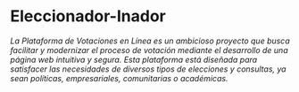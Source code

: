 # Eleccionador-Inador
_La Plataforma de Votaciones en Línea es un ambicioso proyecto que busca facilitar y modernizar el proceso de votación mediante el desarrollo de una página web intuitiva y segura. Esta plataforma está diseñada para satisfacer las necesidades de diversos tipos de elecciones y consultas, ya sean políticas, empresariales, comunitarias o académicas._